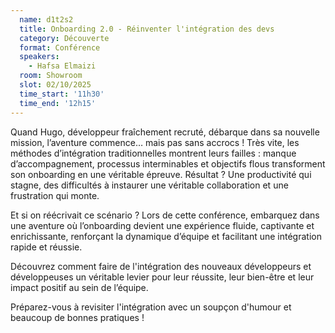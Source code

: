 ```yaml
---
  name: d1t2s2
  title: Onboarding 2.0 - Réinventer l'intégration des devs
  category: Découverte
  format: Conférence
  speakers: 
    - Hafsa Elmaizi
  room: Showroom
  slot: 02/10/2025
  time_start: '11h30'
  time_end: '12h15'
---
```

Quand Hugo, développeur fraîchement recruté, débarque dans sa nouvelle mission, l’aventure commence… mais pas sans accrocs ! Très vite, les méthodes d’intégration traditionnelles montrent leurs failles : manque d’accompagnement, processus interminables et objectifs flous transforment son onboarding en une véritable épreuve.
Résultat ? Une productivité qui stagne, des difficultés à instaurer une véritable collaboration et une frustration qui monte.

Et si on réécrivait ce scénario ? Lors de cette conférence, embarquez dans une aventure où l’onboarding devient une expérience fluide, captivante et enrichissante, renforçant la dynamique d’équipe et facilitant une intégration rapide et réussie.

Découvrez comment faire de l'intégration des nouveaux développeurs et développeuses un véritable levier pour leur réussite, leur bien-être et leur impact positif au sein de l’équipe.

Préparez-vous à revisiter l'intégration avec un soupçon d'humour et beaucoup de bonnes pratiques !
